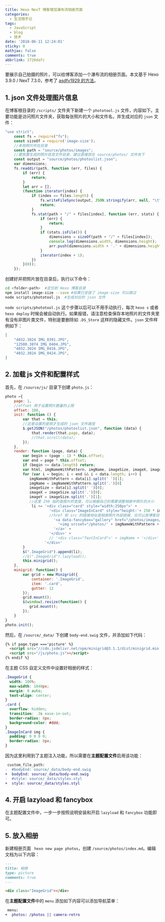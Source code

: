 ```yaml
---
title: Hexo NexT 博客增加瀑布流相册页面
categories:
  - 生活随手记
tags:
  - JavaScript
  - blog
  - 技术
date: '2018-06-11 12:24:01'
sticky: 0
mathjax: false
comments: true
abbrlink: 3720dafc
---
```

要展示自己拍摄的照片，可以给博客添加一个瀑布流的相册页面。本文基于 Hexo 3.9.0 / NexT 7.3.0，参考了 [asdfv1929 的方法](https://asdfv1929.github.io/2018/05/26/next-add-photos/)。<!-- more -->

## 1. json 文件处理图片信息
在博客根目录的 `/scripts/` 文件夹下新建一个 `phototool.js` 文件，内容如下。主要功能是访问照片文件夹，获取每张照片的大小和文件名，并生成对应的 `json` 文件：

```js /scripts/phototool.js
"use strict";
    const fs = require("fs");
    const sizeOf = require('image-size');
    //本地照片所在目录
    const path = "source/photos/images"; 
    //要放置生成的照片信息文件目录，建议直接放在 source/photos/ 文件夹下
    const output = "source/photos/photoslist.json";
    var dimensions;
    fs.readdir(path, function (err, files) {
        if (err) {
            return;
        }
        let arr = [];
        (function iterator(index) {
            if (index == files.length) {
                fs.writeFileSync(output, JSON.stringify(arr, null, "\t"));
                return;
            }
            fs.stat(path + "/" + files[index], function (err, stats) {
                if (err) {
                    return;
                }
                if (stats.isFile()) {
                    dimensions = sizeOf(path + "/" + files[index]);
                    console.log(dimensions.width, dimensions.height);
                    arr.push(dimensions.width + '.' + dimensions.height + ' ' + files[index]);
                }
                iterator(index + 1);
            })
        }(0));
    });
```

创建好并把照片放在目录后，执行以下命令：

```sh
cd <folder-path>  #定位到 Hexo 博客目录
npm install image-size --save #如果已安装了 image-size 可以跳过
node scripts/phototool.js  #生成对应的 json 文件
```

`node scripts/phototool.js` 这个步骤以后可以不用手动执行，每次 `hexo s` 或者 `hexo deploy` 时候会被自动执行。如果报错，请注意检查保存本地照片的文件夹里有没有非图片类文件，特别是要删除如 `.DS_Store` 这样的隐藏文件。`json` 文件样例如下：

```json /source/photos/photoslist.json
[
	"4032.3024 IMG_0391.JPG",
	"12500.3874 IMG_0404.JPG",
	"4032.3024 IMG_0416.JPG",
	"4032.3024 IMG_0424.JPG",
]
```

## 2. 加载 js 文件和配置样式

首先，在 `/source/js/` 目录下创建 `photo.js`：

```js /source/js/photo.js
photo ={
    page: 1,
    //offset 用于设置照片数量的上限
    offset: 100,
    init: function () {
        var that = this;
        //这里设置的是刚才生成的 json 文件路径
        $.getJSON("/photos/photoslist.json", function (data) {
            that.render(that.page, data);
            //that.scroll(data);
        });
    },
    render: function (page, data) {
        var begin = (page - 1) * this.offset;
        var end = page * this.offset;
        if (begin >= data.length) return;
        var html, imgNameWithPattern, imgName, imageSize, imageX, imageY, li = "";
        for (var i = begin; i < end && i < data.length; i++) {
           imgNameWithPattern = data[i].split(' ')[1];
           imgName = imgNameWithPattern.split('.')[0]
           imageSize = data[i].split(' ')[0];
           imageX = imageSize.split('.')[0];
           imageY = imageSize.split('.')[1];
           //这里 250 指的是图片的宽度，可以根据自己的需要调整相册中照片的大小
            li += '<div class="card" style="width:250px">' +
                    '<div class="ImageInCard" style="height:'+ 250 * imageY / imageX + 'px">' +
                    //href 和 src 的链接地址是相册照片外部链接，也可以放博客目录里
                      '<a data-fancybox="gallery" href="/photos/images/' + imgNameWithPattern + '?raw=true" data-caption="' + imgName + '">' +
                        '<img srcset="/photos/' + imgNameWithPattern + '?raw=true" src="/photos/' + imgNameWithPattern + '?raw=true"/>' +
                      '</a>' +
                    '</div>' +
                    // '<div class="TextInCard">' + imgName + '</div>' +  //图片下显示文件名作为说明的功能
                  '</div>'
        }
        $(".ImageGrid").append(li);
        //$(".ImageGrid").lazyload();
        this.minigrid();
    },
    minigrid: function() {
        var grid = new Minigrid({
            container: '.ImageGrid',
            item: '.card',
            gutter: 12
        });
        grid.mount();
        $(window).resize(function() {
           grid.mount();
        });
    }
}
photo.init();
```

然后，在 `/source/_data/` 下创建 `body-end.swig` 文件，并添加如下代码：

```html /source/_data/body-end.swig
{% if page.type ==='picture' %}
  <script src="//cdn.jsdelivr.net/npm/minigrid@3.1.1/dist/minigrid.min.js"></script>
  <script src="/js/photo.js"></script>
{% endif %}
```

在主题 CSS 自定义文件中设置好相册的样式：

```css /source/_data/styles.styl
.ImageGrid {
  width: 100%;
  max-width: 1040px;
  margin: 0 auto;
  text-align: center;
}
.card {
  overflow: hidden;
  transition: .3s ease-in-out;
  border-radius: 8px;
  background-color: #ddd;
}
.ImageInCard img {
  padding: 0 0 0 0;
  border-radius: 8px;
}
```

因为这里利用到了主题注入功能，所以需要在**主题配置文件**启用该功能：

```diff /themes/next/_config.yml
 custom_file_path:
-  #bodyEnd: source/_data/body-end.swig
+  bodyEnd: source/_data/body-end.swig
-  #style: source/_data/styles.styl
+  style: source/_data/styles.styl
```

## 4. 开启 lazyload 和 fancybox
在主题配置文件中，一步一步按照说明安装和开启 `lazyload` 和 `fancybox` 功能即可。

## 5. 放入相册
新建相册页面 ` hexo new page photos`，创建  `/source/photos/index.md`。编辑文档为以下内容：

```markdown /source/photos/index.md
---
title: 相册
type: picture
comments: true
---

<div class="ImageGrid"></div>

```

在**主题配置文件**中的 `menu` 添加如下内容可以添加导航菜单：

```diff /themes/next/_config.yml
 menu:
+  photos: /photos || camera-retro
```
